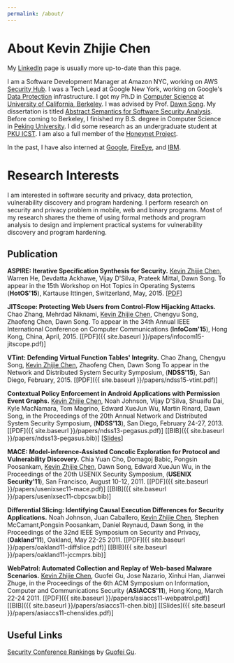 ```yaml
---
permalink: /about/
---
```

# About Kevin Zhijie Chen

My [LinkedIn](https://www.linkedin.com/in/kevinchn) page is usually
more up-to-date than this page.

I am a Software Development Manager at Amazon NYC, working on AWS [Security Hub](https://aws.amazon.com/security-hub/).
I was a Tech Lead at Google New York, working on
Google's [Data Protection](https://cloud.google.com/security/binary-authorization-for-borg) infrastructure.
I got my Ph.D in [Computer Science](https://www.cs.berkeley.edu/)
at [University of California, Berkeley](https://www.berkeley.edu/). I
was advised by
Prof. [Dawn Song](https://www.cs.berkeley.edu/~dawnsong/). My
dissertation is
titled
[Abstract Semantics for Software Security Analysis](http://www.eecs.berkeley.edu/Pubs/TechRpts/2015/EECS-2015-210.html). Before
coming to Berkeley, I finished my B.S. degree in Computer Science
in [Peking University](http://www.pku.edu.cn/). I did some research as
an undergraduate student at [PKU ICST](http://www.icst.pku.edu.cn/). I
am also a full member of
the [Honeynet Project](https://honeynet.org/).

In the past, I have also interned
at
[Google](https://developers.google.com/caja/),
[FireEye](http://www.fireeye.com/products-and-solutions/mobile-security.html),
and
[IBM](http://researcher.watson.ibm.com/researcher/view_group.php?id=2720).


# Research Interests

I am interested in software security and privacy, data protection,
vulnerability discovery and program hardening.  I perform research on
security and privacy problem in mobile, web and binary programs. Most
of my research shares the theme of using formal methods and program
analysis to design and implement practical systems for vulnerability
discovery and program hardening.

## Publication

**ASPIRE: Iterative Specification Synthesis for Security.** <u>Kevin
Zhijie Chen</u>, Warren He, Devdatta Ackhawe, Vijay D'Silva, Prateek
Mittal, Dawn Song.  To appear in the 15th Workshop on Hot Topics in
Operating Systems (**HotOS'15**), Kartause Ittingen, Switzerland,
May, 2015.  [<a href="{{ site.baseurl
}}/papers/hotos15-aspire.pdf">PDF</a>]


**JITScope: Protecting Web Users from Control-Flow Hijacking
Attacks.** Chao Zhang, Mehrdad Niknami, <u>Kevin Zhijie Chen</u>,
Chengyu Song, Zhaofeng Chen, Dawn Song. To appear in the 34th Annual
IEEE International Conference on Computer Communications
(**InfoCom'15**), Hong Kong, China,
April, 2015. [[PDF]({{ site.baseurl }}/papers/infocom15-jitscope.pdf)]


**VTint: Defending Virtual Function Tables' Integrity.** Chao Zhang,
Chengyu Song, <u>Kevin Zhijie Chen</u>, Zhaofeng Chen, Dawn Song To
appear in the Network and Distributed System Security Symposium,
(**NDSS'15**), San Diego,
February, 2015.  [[PDF]({{ site.baseurl }}/papers/ndss15-vtint.pdf)]

**Contextual Policy Enforcement in Android Applications with
Permission Event Graphs.** <u>Kevin Zhijie Chen</u>, Noah Johnson,
Vijay D'Silva, Shuaifu Dai, Kyle MacNamara, Tom Magrino, Edward XueJun
Wu, Martin Rinard, Dawn Song, in the Proceedings of the 20th Annual
Network and Distributed System Security Symposium, (**NDSS’13**), San
Diego, February
24-27, 2013.
[[PDF]({{ site.baseurl }}/papers/ndss13-pegasus.pdf)]
[[BIB]({{ site.baseurl }}/papers/ndss13-pegasus.bib)]
[[Slides](https://docs.google.com/presentation/d/1vqYqEm7D91KqvymTfL4WF_C-q6axqzsDjUKo4ap8-Is/edit?usp=sharing)]

**MACE: Model-inference-Assisted Concolic Exploration for Protocol and
Vulnerability Discovery.** Chia Yuan Cho, Domagoj Babic, Pongsin
Poosankam, <u>Kevin Zhijie Chen</u>, Dawn Song, Edward XueJun Wu, in
the Proceedings of the 20th USENIX Security Symposium, (**USENIX
Security'11**), San Francisco, August
10-12, 2011.
[[PDF]({{ site.baseurl }}/papers/usenixsec11-mace.pdf)]
[[BIB]({{ site.baseurl }}/papers/usenixsec11-cbpcsw.bib)]

**Differential Slicing: Identifying Causal Execution Differences for
Security Applications.** Noah Johnson, Juan Caballero, <u>Kevin Zhijie
Chen</u>, Stephen McCamant,Pongsin Poosankam, Daniel Reynaud, Dawn
Song, in the Proceedings of the 32nd IEEE Symposium on Security and
Privacy, (**Oakland'11**), Oakland, May
22-25 2011.
[[PDF]({{ site.baseurl }}/papers/oakland11-diffslice.pdf)]
[[BIB]({{ site.baseurl }}/papers/oakland11-jccmprs.bib)]

**WebPatrol: Automated Collection and Replay of Web-based Malware
Scenarios.** <u>Kevin Zhijie Chen</u>, Guofei Gu, Jose Nazario, Xinhui
Han, Jianwei Zhuge, in the Proceedings of the 6th ACM Symposium on
Information, Computer and Communications Security (**ASIACCS'11**),
Hong Kong, March 22-24 2011.
[[PDF]({{ site.baseurl }}/papers/asiaccs11-webpatrol.pdf)]
[[BIB]({{ site.baseurl }}/papers/asiaccs11-chen.bib)]
[[Slides]({{ site.baseurl }}/papers/asiaccs11-chenslides.pdf)]

## Useful Links

[Security Conference Rankings]("http://faculty.cs.tamu.edu/guofei/sec_conf_stat.htm) by
[Guofei Gu](http://faculty.cs.tamu.edu/guofei/).
